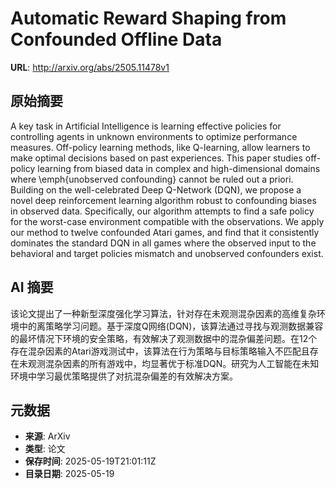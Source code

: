 # Automatic Reward Shaping from Confounded Offline Data

**URL**: http://arxiv.org/abs/2505.11478v1

## 原始摘要

A key task in Artificial Intelligence is learning effective policies for
controlling agents in unknown environments to optimize performance measures.
Off-policy learning methods, like Q-learning, allow learners to make optimal
decisions based on past experiences. This paper studies off-policy learning
from biased data in complex and high-dimensional domains where \emph{unobserved
confounding} cannot be ruled out a priori. Building on the well-celebrated Deep
Q-Network (DQN), we propose a novel deep reinforcement learning algorithm
robust to confounding biases in observed data. Specifically, our algorithm
attempts to find a safe policy for the worst-case environment compatible with
the observations. We apply our method to twelve confounded Atari games, and
find that it consistently dominates the standard DQN in all games where the
observed input to the behavioral and target policies mismatch and unobserved
confounders exist.


## AI 摘要

该论文提出了一种新型深度强化学习算法，针对存在未观测混杂因素的高维复杂环境中的离策略学习问题。基于深度Q网络(DQN)，该算法通过寻找与观测数据兼容的最坏情况下环境的安全策略，有效解决了观测数据中的混杂偏差问题。在12个存在混杂因素的Atari游戏测试中，该算法在行为策略与目标策略输入不匹配且存在未观测混杂因素的所有游戏中，均显著优于标准DQN。研究为人工智能在未知环境中学习最优策略提供了对抗混杂偏差的有效解决方案。

## 元数据

- **来源**: ArXiv
- **类型**: 论文
- **保存时间**: 2025-05-19T21:01:11Z
- **目录日期**: 2025-05-19
